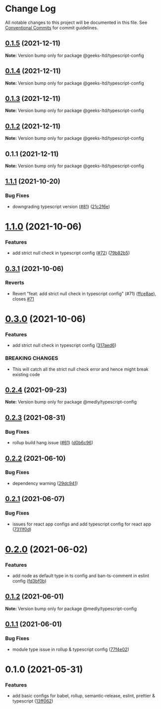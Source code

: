 # Change Log

All notable changes to this project will be documented in this file.
See [Conventional Commits](https://conventionalcommits.org) for commit guidelines.

## [0.1.5](https://github.com/atir-naveed-geeksltd/react-config/compare/@geeks-ltd/typescript-config@0.1.4...@geeks-ltd/typescript-config@0.1.5) (2021-12-11)

**Note:** Version bump only for package @geeks-ltd/typescript-config





## [0.1.4](https://github.com/atir-naveed-geeksltd/react-config/compare/@geeks-ltd/typescript-config@0.1.3...@geeks-ltd/typescript-config@0.1.4) (2021-12-11)

**Note:** Version bump only for package @geeks-ltd/typescript-config





## [0.1.3](https://github.com/atir-naveed-geeksltd/react-config/compare/@geeks-ltd/typescript-config@0.1.2...@geeks-ltd/typescript-config@0.1.3) (2021-12-11)

**Note:** Version bump only for package @geeks-ltd/typescript-config





## [0.1.2](https://github.com/atir-naveed-geeksltd/react-config/compare/@geeks-ltd/typescript-config@0.1.1...@geeks-ltd/typescript-config@0.1.2) (2021-12-11)

**Note:** Version bump only for package @geeks-ltd/typescript-config





## 0.1.1 (2021-12-11)

**Note:** Version bump only for package @geeks-ltd/typescript-config






## [1.1.1](https://github.com/medly/configs/compare/@medly/typescript-config@1.1.0...@medly/typescript-config@1.1.1) (2021-10-20)


### Bug Fixes

* downgrading typescript version ([#81](https://github.com/medly/configs/issues/81)) ([21c2f6e](https://github.com/medly/configs/commit/21c2f6e646032a46b1c8546cf10156c836cea5f6))





# [1.1.0](https://github.com/medly/configs/compare/@medly/typescript-config@0.3.1...@medly/typescript-config@1.1.0) (2021-10-06)


### Features

* add strict null check in typescript config ([#72](https://github.com/medly/configs/issues/72)) ([79b82b5](https://github.com/medly/configs/commit/79b82b5beb8331d66d5c989993707abdbba534ec))





## [0.3.1](https://github.com/medly/configs/compare/@medly/typescript-config@0.3.0...@medly/typescript-config@0.3.1) (2021-10-06)


### Reverts

* Revert "feat: add strict null check in typescript config" (#71) ([ffce8ae](https://github.com/medly/configs/commit/ffce8ae9edfb0ce4552b21f4da419143421f4d1c)), closes [#71](https://github.com/medly/configs/issues/71)





# [0.3.0](https://github.com/medly/configs/compare/@medly/typescript-config@0.2.4...@medly/typescript-config@0.3.0) (2021-10-06)


### Features

* add strict null check in typescript config ([317aed6](https://github.com/medly/configs/commit/317aed688f4e7e26b1706158a05d2ccaae1b685f))


### BREAKING CHANGES

* This will catch all the strict null check error and hence might break existing code





## [0.2.4](https://github.com/medly/configs/compare/@medly/typescript-config@0.2.3...@medly/typescript-config@0.2.4) (2021-09-23)

**Note:** Version bump only for package @medly/typescript-config





## [0.2.3](https://github.com/medly/configs/compare/@medly/typescript-config@0.2.2...@medly/typescript-config@0.2.3) (2021-08-31)


### Bug Fixes

* rollup build hang issue ([#61](https://github.com/medly/configs/issues/61)) ([d0b6c96](https://github.com/medly/configs/commit/d0b6c968396f5c293839b6aabf780ccffbd45cab))





## [0.2.2](https://github.com/medly/configs/compare/@medly/typescript-config@0.2.1...@medly/typescript-config@0.2.2) (2021-06-10)


### Bug Fixes

* dependency warning ([29dc941](https://github.com/medly/configs/commit/29dc9416844032c6d3680fdbecaa3054af4f31f5))





## [0.2.1](https://github.com/medly/configs/compare/@medly/typescript-config@0.2.0...@medly/typescript-config@0.2.1) (2021-06-07)


### Bug Fixes

* issues for react app configs and add typescript config for react app ([7311f0d](https://github.com/medly/configs/commit/7311f0d210dfd264757b97375e504cc6c097074b))





# [0.2.0](https://github.com/medly/configs/compare/@medly/typescript-config@0.1.2...@medly/typescript-config@0.2.0) (2021-06-02)


### Features

* add node as default type in ts config and ban-ts-comment in eslint config ([fd3bf0b](https://github.com/medly/configs/commit/fd3bf0b9dbc71e4bc9bbe7e1e4cdff13e3371bb3))





## [0.1.2](https://github.com/medly/configs/compare/@medly/typescript-config@0.1.1...@medly/typescript-config@0.1.2) (2021-06-01)

**Note:** Version bump only for package @medly/typescript-config





## [0.1.1](https://github.com/medly/configs/compare/@medly/typescript-config@0.1.0...@medly/typescript-config@0.1.1) (2021-06-01)


### Bug Fixes

* module type issue in rollup & typescript config ([77f4e02](https://github.com/medly/configs/commit/77f4e02c6795b32c255cc2633fcd4dacbe0cc36a))





# 0.1.0 (2021-05-31)


### Features

* add basic configs for babel, rollup, semantic-release, eslint, prettier & typescript ([13ff062](https://github.com/medly/configs/commit/13ff0623177c58378914d01031328d71504653af))
